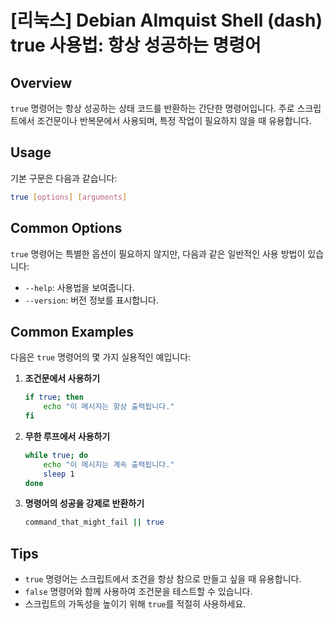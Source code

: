 # [리눅스] Debian Almquist Shell (dash) true 사용법: 항상 성공하는 명령어

## Overview
`true` 명령어는 항상 성공하는 상태 코드를 반환하는 간단한 명령어입니다. 주로 스크립트에서 조건문이나 반복문에서 사용되며, 특정 작업이 필요하지 않을 때 유용합니다.

## Usage
기본 구문은 다음과 같습니다:
```sh
true [options] [arguments]
```

## Common Options
`true` 명령어는 특별한 옵션이 필요하지 않지만, 다음과 같은 일반적인 사용 방법이 있습니다:
- `--help`: 사용법을 보여줍니다.
- `--version`: 버전 정보를 표시합니다.

## Common Examples
다음은 `true` 명령어의 몇 가지 실용적인 예입니다:

1. **조건문에서 사용하기**
   ```sh
   if true; then
       echo "이 메시지는 항상 출력됩니다."
   fi
   ```

2. **무한 루프에서 사용하기**
   ```sh
   while true; do
       echo "이 메시지는 계속 출력됩니다."
       sleep 1
   done
   ```

3. **명령어의 성공을 강제로 반환하기**
   ```sh
   command_that_might_fail || true
   ```

## Tips
- `true` 명령어는 스크립트에서 조건을 항상 참으로 만들고 싶을 때 유용합니다.
- `false` 명령어와 함께 사용하여 조건문을 테스트할 수 있습니다.
- 스크립트의 가독성을 높이기 위해 `true`를 적절히 사용하세요.